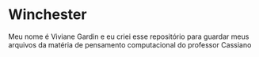 # Winchester 
Meu nome é Viviane Gardin e eu criei esse repositório para guardar meus arquivos da matéria de pensamento computacional do professor Cassiano 
